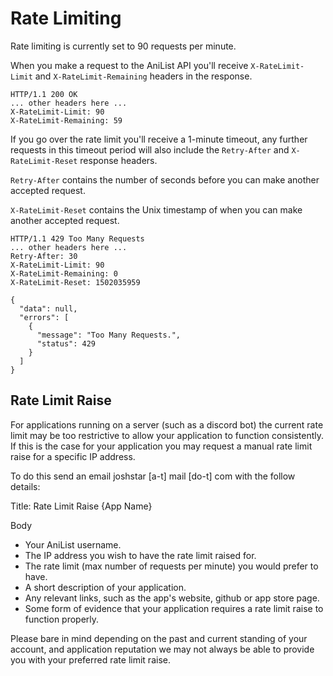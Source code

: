 # Rate Limiting

Rate limiting is currently set to 90 requests per minute.

When you make a request to the AniList API you'll receive `X-RateLimit-Limit` and `X-RateLimit-Remaining` headers in the response.

```
HTTP/1.1 200 OK
... other headers here ...
X-RateLimit-Limit: 90
X-RateLimit-Remaining: 59
```

If you go over the rate limit you'll receive a 1-minute timeout, any further requests in this timeout period will also include the `Retry-After` and `X-RateLimit-Reset` response headers. 

`Retry-After` contains the number of seconds before you can make another accepted request. 

`X-RateLimit-Reset` contains the Unix timestamp of when you can make another accepted request. 

```
HTTP/1.1 429 Too Many Requests
... other headers here ...
Retry-After: 30
X-RateLimit-Limit: 90
X-RateLimit-Remaining: 0
X-RateLimit-Reset: 1502035959
```
```
{
  "data": null,
  "errors": [
    {
      "message": "Too Many Requests.",
      "status": 429
    }
  ]
}
```

## Rate Limit Raise

For applications running on a server (such as a discord bot) the current rate limit may be too restrictive to allow your application to function consistently. If this is the case for your application you may request a manual rate limit raise for a specific IP address.

To do this send an email joshstar [a-t] mail [do-t] com with the follow details:

Title: Rate Limit Raise {App Name}

Body
- Your AniList username.
- The IP address you wish to have the rate limit raised for.
- The rate limit (max number of requests per minute) you would prefer to have.
- A short description of your application.
- Any relevant links, such as the app's website, github or app store page.
- Some form of evidence that your application requires a rate limit raise to function properly.

Please bare in mind depending on the past and current standing of your account, and application reputation we may not always be able to provide you with your preferred rate limit raise.